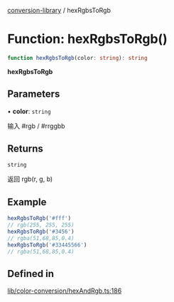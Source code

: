 [conversion-library](../globals.md) / hexRgbsToRgb

# Function: hexRgbsToRgb()

```ts
function hexRgbsToRgb(color: string): string
```

**hexRgbsToRgb**

<Badge type="tip" text="version: v0.0.6+" />

## Parameters

• **color**: `string`

输入 #rgb / #rrggbb

## Returns

`string`

返回 rgb(r, g, b)

## Example

```ts
hexRgbsToRgb('#fff')
// rgb(255, 255, 255)
hexRgbsToRgb('#3456')
// rgba(51,68,85,0.4)
hexRgbsToRgb('#33445566')
// rgba(51,68,85,0.4)
```

## Defined in

[lib/color-conversion/hexAndRgb.ts:186](https://github.com/fxss5201/conversion-library/blob/main/lib/color-conversion/hexAndRgb.ts#L186)
